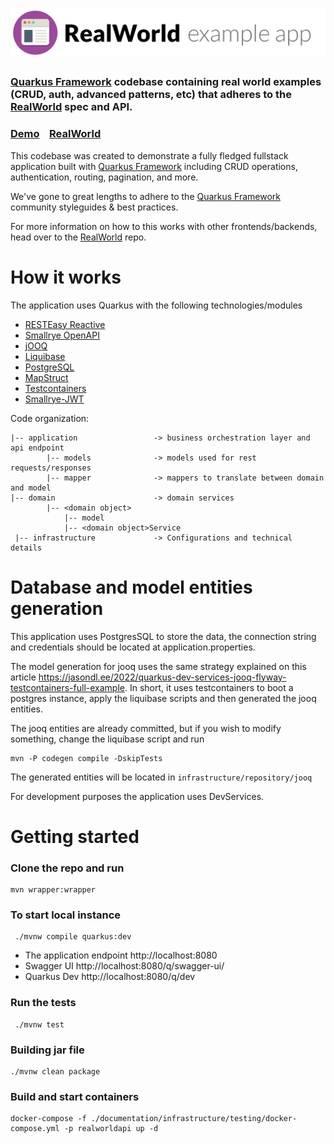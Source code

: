 # ![RealWorld Example App](logo.png)

 ### [Quarkus Framework](https://quarkus.io/) codebase containing real world examples (CRUD, auth, advanced patterns, etc) that adheres to the [RealWorld](https://github.com/gothinkster/realworld) spec and API.


### [Demo](https://demo.realworld.io/)&nbsp;&nbsp;&nbsp;&nbsp;[RealWorld](https://github.com/gothinkster/realworld)


This codebase was created to demonstrate a fully fledged fullstack application built with [Quarkus Framework](https://quarkus.io/)  including CRUD operations, authentication, routing, pagination, and more.

We've gone to great lengths to adhere to the [Quarkus Framework](https://quarkus.io/)  community styleguides & best practices.

For more information on how to this works with other frontends/backends, head over to the [RealWorld](https://github.com/gothinkster/realworld) repo.


# How it works

The application uses Quarkus with the following technologies/modules
 * [RESTEasy Reactive](https://quarkus.io/guides/resteasy-reactive)
 * [Smallrye OpenAPI](https://quarkus.io/guides/openapi-swaggerui)
 * [jOOQ](https://www.jooq.org/)
 * [Liquibase](https://www.liquibase.org/)
 * [PostgreSQL](https://www.postgresql.org/)
 * [MapStruct](https://mapstruct.org/)
 * [Testcontainers](https://www.testcontainers.org/)
 * [Smallrye-JWT](https://quarkus.io/guides/security-jwt)

Code organization:
```
|-- application                 -> business orchestration layer and api endpoint
        |-- models              -> models used for rest requests/responses
        |-- mapper              -> mappers to translate between domain and model
|-- domain                      -> domain services 
        |-- <domain object>
            |-- model           
            |-- <domain object>Service
 |-- infrastructure             -> Configurations and technical details
```

# Database and model entities generation
This application uses PostgresSQL to store the data, the connection string and credentials should be located at application.properties.

The model generation for jooq uses the same strategy explained on this article https://jasondl.ee/2022/quarkus-dev-services-jooq-flyway-testcontainers-full-example. 
In short, it uses testcontainers to boot a postgres instance, apply the liquibase scripts and then generated the jooq entities.

The jooq entities are already committed, but if you wish to modify something, change the liquibase script and run
```shell
mvn -P codegen compile -DskipTests
```

The generated entities will be located in ```infrastructure/repository/jooq```

For development purposes the application uses DevServices.

# Getting started

### Clone the repo and run 
```shell
mvn wrapper:wrapper 
```


### To start local instance 
```shell
 ./mvnw compile quarkus:dev
 ```

* The application endpoint http://localhost:8080
* Swagger UI http://localhost:8080/q/swagger-ui/
* Quarkus Dev http://localhost:8080/q/dev

### Run the tests
```shell
 ./mvnw test
 ```


### Building jar file

```shell
./mvnw clean package
```

### Build and start containers
```shell
docker-compose -f ./documentation/infrastructure/testing/docker-compose.yml -p realworldapi up -d
```
